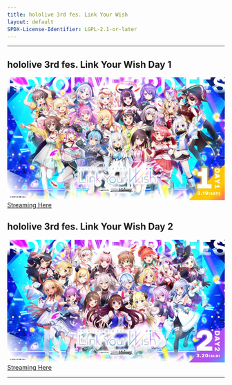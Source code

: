 ```yaml
---
title: hololive 3rd fes. Link Your Wish
layout: default
SPDX-License-Identifier: LGPL-2.1-or-later
---
```


---

## hololive 3rd fes. Link Your Wish Day 1

<div class="container">
  <img class="lazyload" src="/assets/images/fes3rd1.jpg" alt="fes3rd1"/>
</div>
<a href="../fes3rd1/" class="button" role="button">
  Streaming Here
</a>

## hololive 3rd fes. Link Your Wish Day 2

<div class="container">
  <img class="lazyload" src="/assets/images/fes3rd2.jpg" alt="fes3rd2"/>
</div>
<a href="../fes3rd2/" class="button" role="button">
  Streaming Here
</a>

---